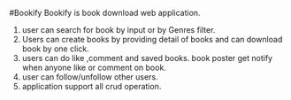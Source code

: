 #Bookify
Bookify is book download web application.
1. user can search for book by input or by Genres filter.
2. Users can create books by providing detail of books and can
 download book by one click.
3. users can do like ,comment and saved books. book poster get
 notify when anyone like or comment on book.
4. user can follow/unfollow other users.
5. application support all crud operation.
